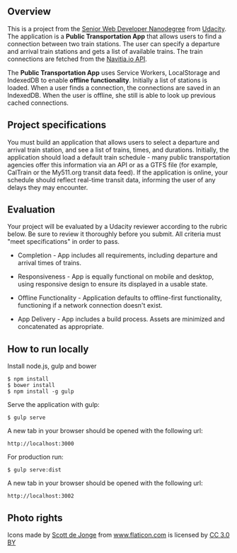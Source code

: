 ## Overview

This is a project from the [Senior Web Developer Nanodegree](https://www.udacity.com/course/senior-web-developer-nanodegree-by-google--nd802) from [Udacity](https://www.udacity.com/). The application is a **Public Transportation App** that allows users to find a connection between two train stations. The user can specify a departure and arrival train stations and gets a list of available trains. The train connections are fetched from the [Navitia.io API](http://www.navitia.io/). 

The **Public Transportation App** uses Service Workers, LocalStorage and IndexedDB to enable **offline functionality**. Initially a list of stations is loaded. When a user finds a connection, the connections are saved in an IndexedDB. When the user is offline, she still is able to look up previous cached connections. 

## Project specifications

You must build an application that allows users to select a departure and arrival train station, and see a list of trains, times, and durations. Initially, the application should load a default train schedule - many public transportation agencies offer this information via an API or as a GTFS file (for example, CalTrain or the My511.org transit data feed). If the application is online, your schedule should reflect real-time transit data, informing the user of any delays they may encounter.

## Evaluation

Your project will be evaluated by a Udacity reviewer according to the rubric below. Be sure to review it thoroughly before you submit. All criteria must "meet specifications" in order to pass.

- Completion - App includes all requirements, including departure and arrival times of trains.

- Responsiveness - App is equally functional on mobile and desktop, using responsive design to ensure its displayed in a usable state.

- Offline Functionality - Application defaults to offline-first functionality, functioning if a network connection doesn't exist.

- App Delivery - App includes a build process. Assets are minimized and concatenated as appropriate.


## How to run locally

Install node.js, gulp and bower

```
$ npm install
$ bower install
$ npm install -g gulp
```

Serve the application with gulp:

```
$ gulp serve
```

A new tab in your browser should be opened with the following url:

```
http://localhost:3000
```

For production run:

```
$ gulp serve:dist
```

A new tab in your browser should be opened with the following url:

```
http://localhost:3002
```


## Photo rights

<div>Icons made by <a href="http://www.flaticon.com/authors/scott-de-jonge" title="Scott de Jonge">Scott de Jonge</a> from <a href="http://www.flaticon.com" title="Flaticon">www.flaticon.com</a> is licensed by <a href="http://creativecommons.org/licenses/by/3.0/" title="Creative Commons BY 3.0" target="_blank">CC 3.0 BY</a></div>